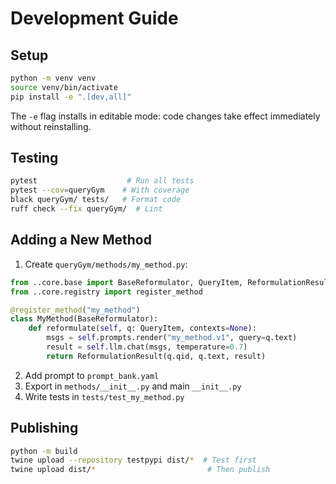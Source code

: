 # Development Guide

## Setup

```bash
python -m venv venv
source venv/bin/activate
pip install -e ".[dev,all]"
```

The `-e` flag installs in editable mode: code changes take effect immediately without reinstalling.

## Testing

```bash
pytest                    # Run all tests
pytest --cov=queryGym    # With coverage
black queryGym/ tests/   # Format code
ruff check --fix queryGym/  # Lint
```

## Adding a New Method

1. Create `queryGym/methods/my_method.py`:
```python
from ..core.base import BaseReformulator, QueryItem, ReformulationResult
from ..core.registry import register_method

@register_method("my_method")
class MyMethod(BaseReformulator):
    def reformulate(self, q: QueryItem, contexts=None):
        msgs = self.prompts.render("my_method.v1", query=q.text)
        result = self.llm.chat(msgs, temperature=0.7)
        return ReformulationResult(q.qid, q.text, result)
```

2. Add prompt to `prompt_bank.yaml`
3. Export in `methods/__init__.py` and main `__init__.py`
4. Write tests in `tests/test_my_method.py`

## Publishing

```bash
python -m build
twine upload --repository testpypi dist/*  # Test first
twine upload dist/*                         # Then publish
